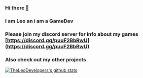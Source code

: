 ### Hi there 👋
### I am Leo an i am a GameDev
### Please join my discord server for info about my games [https://discord.gg/puuF2BbRwU](https://discord.gg/puuF2BbRwU)
### Also check out my other projects 
[![TheLeoDevelopers's github stats](https://github-readme-stats.vercel.app/api?username=leodev12345&show_icons=true&count_private=true&theme=gruvbox)](https://github.com/anuraghazra/github-readme-stats)
